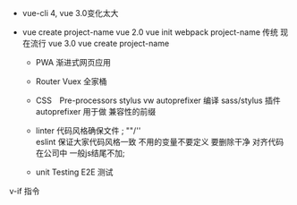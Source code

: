 - vue-cli 4, vue 3.0变化太大

- vue create project-name
    vue 2.0  vue init webpack project-name 传统 现在流行
    vue 3.0  vue create project-name
    - PWA 渐进式网页应用
    - Router Vuex 全家桶
    - CSS　Pre-processors stylus vw autoprefixer
        编译 sass/stylus 插件 autoprefixer 用于做 兼容性的前缀
        
    - linter 代码风格确保文件 ;  ""/''  
        eslint 保证大家代码风格一致
        不用的变量不要定义 要删除干净
        对齐代码
        在公司中 一般js结尾不加;
    - unit Testing  E2E  测试


v-if 指令